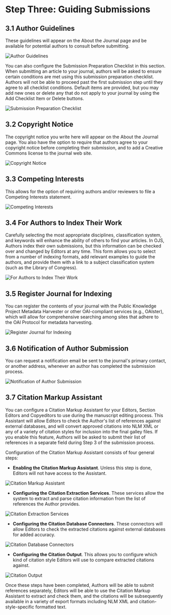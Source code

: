 # Step Three: Guiding Submissions

## 3.1 Author Guidelines

These guidelines will appear on the About the Journal page and be available for potential authors to consult before submitting.

![Author Guidelines](images/chapter5/five_steps/3_1_author_guide.png)

You can also configure the Submission Preparation Checklist in this section. When submitting an article to your journal, authors will be asked to ensure certain conditions are met using this submission preparation checklist. Authors will not be able to proceed past the first submission step until they agree to all checklist conditions. Default items are provided, but you may add new ones or delete any that do not apply to your journal by using the Add Checklist Item or Delete buttons.

![Submission Preparation Checklist](images/chapter5/five_steps/checklist.png)

## 3.2 Copyright Notice

The copyright notice you write here will appear on the About the Journal page. You also have the option to require that authors agree to your copyright notice before completing their submission, and to add a Creative Commons license to the journal web site.

![Copyright Notice](images/chapter5/five_steps/copyright.png)

## 3.3 Competing Interests

This allows for the option of requiring authors and/or reviewers to file a Competing Interests statement.

![Competing Interests](images/chapter5/five_steps/competing.png)

## 3.4 For Authors to Index Their Work

Carefully selecting the most appropriate disciplines, classification system, and keywords will enhance the ability of others to find your articles. In OJS, Authors index their own submissions, but this information can be checked over and changed by Editors at any time. This form allows you to select from a number of indexing formats, add relevant examples to guide the authors, and provide them with a link to a subject classification system (such as the Library of Congress).

![For Authors to Index Their Work](images/chapter5/five_steps/to_index.png)

## 3.5 Register Journal for Indexing

You can register the contents of your journal with the Public Knowledge Project Metadata Harvester or other OAI-compliant services (e.g., OAIster), which will allow for comprehensive searching among sites that adhere to the OAI Protocol for metadata harvesting.  

![Register Journal for Indexing](images/chapter5/five_steps/metaharvest.png)

## 3.6 Notification of Author Submission

You can request a notification email be sent to the journal's primary contact, or another address, whenever an author has completed the submission process.  

![Notification of Author Submission](images/chapter5/five_steps/notifications.png)

## 3.7 Citation Markup Assistant

You can configure a Citation Markup Assistant for your Editors, Section Editors and Copyeditors to use during the manuscript editing process. This Assistant will allow Editors to check the Author's list of references against external databases, and will convert approved citations into NLM XML or any of a variety of citation styles for inclusion into the final galley files. If you enable this feature, Authors will be asked to submit their list of references in a separate field during Step 3 of the submission process.

Configuration of the Citation Markup Assistant consists of four general steps:  

* **Enabling the Citation Markup Assistant**. Unless this step is done, Editors will not have access to the Assistant.

![Citation Markup Assistant](images/chapter5/five_steps/citation.png)

* **Configuring the Citation Extraction Services**. These services allow the system to extract and parse citation information from the list of references the Author provides.

![Citation Extraction Services](images/chapter5/five_steps/citation_extraction.png)

* **Configuring the Citation Database Connectors**. These connectors will allow Editors to check the extracted citations against external databases for added accuracy.

![Citation Database Connectors](images/chapter5/five_steps/citation_checking.png)

* **Configuring the Citation Output**. This allows you to configure which kind of citation style Editors will use to compare extracted citations against.

![Citation Output](images/chapter5/five_steps/citation_output.png)

Once these steps have been completed, Authors will be able to submit references separately, Editors will be able to use the Citation Markup Assistant to extract and check them, and the citations will be subsequently available in a variety of export formats including NLM XML and citation-style-specific formatted text.
